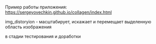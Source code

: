 Пример работы приложения: https://sergeyovechkin.github.io/collagen/index.html

img_distoryion - масштабирует, искажает и перемещает выделенную область изображения


в стадии тестирования и доработки